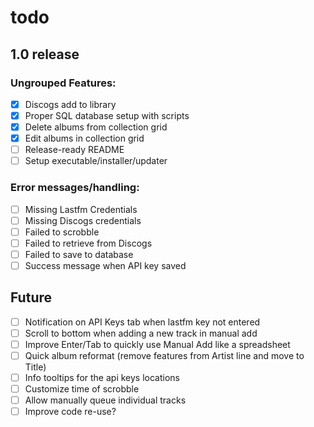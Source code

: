# todo
## 1.0 release

### Ungrouped Features:
- [x] Discogs add to library
- [x] Proper SQL database setup with scripts
- [x] Delete albums from collection grid
- [x] Edit albums in collection grid
- [ ] Release-ready README
- [ ] Setup executable/installer/updater

### Error messages/handling:
- [ ] Missing Lastfm Credentials
- [ ] Missing Discogs credentials
- [ ] Failed to scrobble
- [ ] Failed to retrieve from Discogs
- [ ] Failed to save to database
- [ ] Success message when API key saved

## Future
- [ ] Notification on API Keys tab when lastfm key not entered
- [ ] Scroll to bottom when adding a new track in manual add
- [ ] Improve Enter/Tab to quickly use Manual Add like a spreadsheet
- [ ] Quick album reformat (remove features from Artist line and move to Title)
- [ ] Info tooltips for the api keys locations
- [ ] Customize time of scrobble
- [ ] Allow manually queue individual tracks
- [ ] Improve code re-use?
